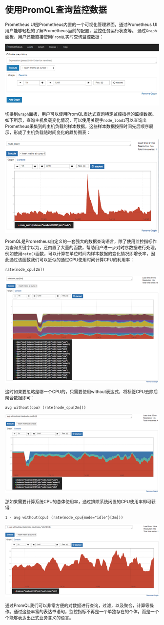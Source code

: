 # 使用PromQL查询监控数据

Prometheus UI是Prometheus内置的一个可视化管理界面，通过Prometheus UI用户能够轻松的了解Prometheus当前的配置，监控任务运行状态等。 通过`Graph`面板，用户还能直接使用`PromQL`实时查询监控数据：

![Graph Query](../../../.gitbook/assets/prometheus_ui_graph_query.png)

切换到`Graph`面板，用户可以使用PromQL表达式查询特定监控指标的监控数据。如下所示，查询主机负载变化情况，可以使用关键字`node_load1`可以查询出Prometheus采集到的主机负载的样本数据，这些样本数据按照时间先后顺序展示，形成了主机负载随时间变化的趋势图表：

![&#x4E3B;&#x673A;&#x8D1F;&#x8F7D;&#x60C5;&#x51B5;](../../../.gitbook/assets/node_node1_graph.png)

PromQL是Prometheus自定义的一套强大的数据查询语言，除了使用监控指标作为查询关键字以为，还内置了大量的函数，帮助用户进一步对时序数据进行处理。例如使用`rate()`函数，可以计算在单位时间内样本数据的变化情况即增长率，因此通过该函数我们可以近似的通过CPU使用时间计算CPU的利用率：

```text
rate(node_cpu[2m])
```

![&#x7CFB;&#x7EDF;&#x8FDB;&#x7A0B;&#x7684;CPU&#x4F7F;&#x7528;&#x7387;](../../../.gitbook/assets/node_cpu_usage_by_cpu_and_mode.png)

这时如果要忽略是哪一个CPU的，只需要使用without表达式，将标签CPU去除后聚合数据即可：

```text
avg without(cpu) (rate(node_cpu[2m]))
```

![&#x7CFB;&#x7EDF;&#x5404;mode&#x7684;CPU&#x4F7F;&#x7528;&#x7387;](../../../.gitbook/assets/node_cpu_usage_by_mode.png)

那如果需要计算系统CPU的总体使用率，通过排除系统闲置的CPU使用率即可获得:

```text
1 - avg without(cpu) (rate(node_cpu{mode="idle"}[2m]))
```

![&#x7CFB;&#x7EDF;CPU&#x4F7F;&#x7528;&#x7387;](../../../.gitbook/assets/node_cpu_usage_total.png)

通过PromQL我们可以非常方便的对数据进行查询，过滤，以及聚合，计算等操作。通过这些丰富的表达书语句，监控指标不再是一个单独存在的个体，而是一个个能够表达出正式业务含义的语言。


